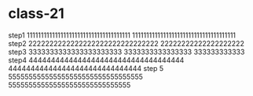 # class-21
step1
1111111111111111111111111111111111111
1111111111111111111111111111111111111
step2
2222222222222222222222222222222
22222222222222222222
step3
3333333333333333333333
3333333333333333
333333333333
step4
44444444444444444444444444444444444
444444444444444444444444444444
step 5
555555555555555555555555555555555
555555555555555555555555555555
